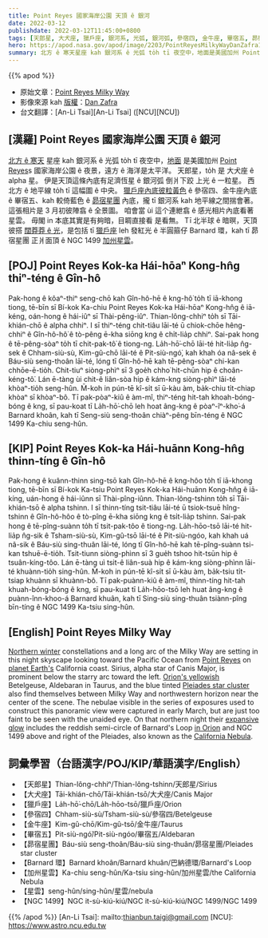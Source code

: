 ```yaml
---
title: Point Reyes 國家海岸公園 天頂 ê 銀河
date: 2022-03-12
publishdate: 2022-03-12T11:45:00+0800
tags: [天郎星, 大犬座, 獵戶座, 銀河系, 光弧, 銀河弧, 參宿四, 金牛座, 畢宿五, 昴宿星團, Barnard 環, NGC 1499, 星雲]
hero: https://apod.nasa.gov/apod/image/2203/PointReyesMilkyWayDanZafra1024.jpg
summary: 北方 ê 寒天星座 kah 銀河系 ê 光弧 to̍h tī 夜空中，地面是美國加州 Point Reyes 國家海岸公園 ê 夜景，遠方 ê 海洋是太平洋。
---
```


{{% apod %}}

- 原始文章：[Point Reyes Milky Way](https://apod.nasa.gov/apod/ap220312.html)
- 影像來源 kah [版權][copyright]：[Dan Zafra](https://capturetheatlas.com/)
- 台文翻譯：[An-Li Tsai][An-Li Tsai] ([NCU][NCU])

## [漢羅] Point Reyes 國家海岸公園 天頂 ê 銀河
[北方 ê 寒天][Northern winter] 星座 kah 銀河系 ê 光弧 to̍h tī 夜空中，[地面][planet Earth's] 是美國加州 [Point Reyes][Point Reyes]s 國家海岸公園 ê 夜景，遠方 ê 海洋是太平洋。
天郎星，to̍h 是 大犬座 ê alpha 星。
伊是天頂這條內底有足濟恆星 ê 銀河弧 倒爿下跤 上光 ê 一粒星。
西北方 ê 地平線 to̍h tī 這幅圖 ê 中央。
[獵戶座內底彼粒黃色][Orion's yellowish] ê 參宿四、金牛座內底 ê 畢宿五、kah 較倚藍色 ê [昴宿星團][Pleiades star cluster t] 內底，攏 tī 銀河系 kah 地平線之間揣會著。
這張相片是 3 月初彼陣翕 ê 全景圖。
咱會當 ùi 這个連紲翕 ê 感光相片內底看著星雲。
毋閣 in 本底其實是有夠暗，目睭直接看 是看無。
Tī 北半球 ê 暗暝，天頂彼搭 [闊莽莽 ê 光][expansive glow]，是包括 tī [獵戶座][in Orion] leh 發紅光 ê 半圓箍仔 Barnard 環，kah tī 昴宿星團 正爿面頂 ê NGC 1499 [加州星雲][California Nebula]。

## [POJ] Point Reyes Kok-ka Hái-hōaⁿ Kong-hn̂g thiⁿ-téng ê Gîn-hô
Pak-hong ê kôaⁿ-thiⁿ seng-chō kah Gîn-hô-hē ê kng-hô͘ to̍h tī iā-khong tiong, tē-bīn sī Bí-kok Ka-chiu Point Reyes Kok-ka Hái-hōaⁿ Kong-hn̂g ê iā-kéng, oán-hong ê hái-iûⁿ sī Thài-pêng-iûⁿ.
Thian-lông-chhiⁿ to̍h sī Tāi-khián-chō ê alpha chhiⁿ.
I sī thiⁿ-téng chit-tiâu lāi-té ū chiok-chōe hêng-chhiⁿ ê Gîn-hô-hô͘ ê tò-pêng ē-kha siōng kng ê chi̍t-lia̍p chhiⁿ.
Sai-pak hong ê tē-pêng-sòaⁿ to̍h tī chit-pak-tô͘ ê tiong-ng.
La̍h-hō͘-chō lāi-té hit-lia̍p n̂g-sek ê Chham-siù-sù, Kim-gû-chō lāi-té ê Pit-siù-ngó͘, kah khah óa nâ-sek ê Báu-siù seng-thoân lāi-té, lóng tī Gîn-hô-hē kah tē-pêng-sòaⁿ chi-kan chhōe-ē-tio̍h.
Chit-tiuⁿ siòng-phìⁿ sī 3 goe̍h chho͘ hit-chūn hip ê choân-kéng-tô͘.
Lán ē-tàng ùi chit-ê liân-sòa hip ê kám-kng siòng-phìⁿ lāi-té khòaⁿ-tio̍h seng-hûn.
M̄-koh in pún-tē kî-si̍t sī ū-kàu àm, ba̍k-chiu ti̍t-chiap khòaⁿ sī khòaⁿ-bô.
Tī pak-pòaⁿ-kiû ê àm-mî, thiⁿ-téng hit-tah khoah-bóng-bóng ê kng, sī pau-koat tī La̍h-hō͘-chō leh hoat âng-kng ê pòaⁿ-îⁿ-kho͘-á Barnard khoân, kah tī Seng-siù seng-thoân chiàⁿ-pêng bīn-téng ê NGC 1499 Ka-chiu seng-hûn.


## [KIP] Point Reyes Kok-ka Hái-huānn Kong-hn̂g thinn-tíng ê Gîn-hô
Pak-hong ê kuânn-thinn sing-tsō kah Gîn-hô-hē ê kng-hôo to̍h tī iā-khong tiong, tē-bīn sī Bí-kok Ka-tsiu Point Reyes Kok-ka Hái-huānn Kong-hn̂g ê iā-kíng, uán-hong ê hái-iûnn sī Thài-pîng-iûnn.
Thian-lông-tshinn to̍h sī Tāi-khián-tsō ê alpha tshinn.
I sī thinn-tíng tsit-tiâu lāi-té ū tsiok-tsuē hîng-tshinn ê Gîn-hô-hôo ê tò-pîng ē-kha siōng kng ê tsi̍t-lia̍p tshinn.
Sai-pak hong ê tē-pîng-suànn to̍h tī tsit-pak-tôo ê tiong-ng.
La̍h-hōo-tsō lāi-té hit-lia̍p n̂g-sik ê Tsham-siù-sù, Kim-gû-tsō lāi-té ê Pit-siù-ngóo, kah khah uá nâ-sik ê Báu-siù sing-thuân lāi-té, lóng tī Gîn-hô-hē kah tē-pîng-suànn tsi-kan tshuē-ē-tio̍h.
Tsit-tiunn siòng-phìnn sī 3 gue̍h tshoo hit-tsūn hip ê tsuân-kíng-tôo.
Lán ē-tàng uì tsit-ê liân-suà hip ê kám-kng siòng-phìnn lāi-té khuànn-tio̍h sing-hûn.
M̄-koh in pún-tē kî-si̍t sī ū-kàu àm, ba̍k-tsiu ti̍t-tsiap khuànn sī khuànn-bô.
Tī pak-puànn-kiû ê àm-mî, thinn-tíng hit-tah khuah-bóng-bóng ê kng, sī pau-kuat tī La̍h-hōo-tsō leh huat âng-kng ê puànn-înn-khoo-á Barnard khuân, kah tī Sing-siù sing-thuân tsiànn-pîng bīn-tíng ê NGC 1499 Ka-tsiu sing-hûn.


## [English] Point Reyes Milky Way

[Northern winter][Northern winter] constellations and a long arc of the Milky Way are setting in this night skyscape looking toward the Pacific Ocean from [Point Reyes][Point Reyes] on [planet Earth's][planet Earth's] California coast.
Sirius, alpha star of Canis Major, is prominent below the starry arc toward the left.
[Orion's yellowish][Orion's yellowish] Betelgeuse, Aldebaran in Taurus, and the blue tinted [Pleiades star cluster][Pleiades star cluster e] also find themselves between Milky Way and northwestern horizon near the center of the scene.
The nebulae visible in the series of exposures used to construct this panoramic view were captured in early March, but are just too faint to be seen with the unaided eye.
On that northern night their [expansive glow][expansive glow] includes the reddish semi-circle of Barnard's Loop [in Orion][in Orion] and NGC 1499 above and right of the Pleiades, also known as the [California Nebula][California Nebula].

## 詞彙學習（台語漢字/POJ/KIP/華語漢字/English）
- 【天郎星】Thian-lông-chhiⁿ/Thian-lông-tshinn/天郎星/Sirius
- 【大犬座】Tāi-khián-chō/Tāi-khián-tsō/大犬座/Canis Major
- 【獵戶座】La̍h-hō͘-chō/La̍h-hōo-tsō/獵戶座/Orion
- 【參宿四】Chham-siù-sù/Tsham-siù-sù/參宿四/Betelgeuse
- 【金牛座】Kim-gû-chō/Kim-gû-tsō/金牛座/Taurus
- 【畢宿五】Pit-siù-ngó͘/Pit-siù-ngóo/畢宿五/Aldebaran
- 【昴宿星團】Báu-siù seng-thoân/Báu-siù sing-thuân/昴宿星團/Pleiades star cluster
- 【Barnard 環】Barnard khoân/Barnard khuân/巴納德環/Barnard's Loop
- 【加州星雲】Ka-chiu seng-hûn/Ka-tsiu sing-hûn/加州星雲/the California Nebula
- 【星雲】seng-hûn/sing-hûn/星雲/nebula
- 【NGC 1499】NGC it-sù-kiú-kiú/NGC it-sù-kiú-kiú/NGC 1499/NGC 1499

{{% /apod %}}
[An-Li Tsai]: mailto:thianbun.taigi@gmail.com
[NCU]: https://www.astro.ncu.edu.tw

[copyright]: https://apod.nasa.gov/apod/fap/lib/about_apod.html#srapply

[Northern winter]:https://apod.nasa.gov/apod/ap200307.html
[Point Reyes]:https://epod.usra.edu/blog/2014/12/point-reyes-national-seashore.html
[planet Earth's]:https://earthobservatory.nasa.gov/images/90398/where-tectonic-plates-go-for-a-swim
[Orion's yellowish]:https://apod.nasa.gov/apod/ap150326.html
[Pleiades star cluster e]:https://apod.nasa.gov/apod/ap211124.html
[Pleiades star cluster t]:https://apod.tw/daily/20211124/
[expansive glow]:https://apod.nasa.gov/apod/ap090411.html
[in Orion]:https://apod.nasa.gov/apod/ap190821.html
[California Nebula]:https://apod.nasa.gov/apod/ap190823.html
